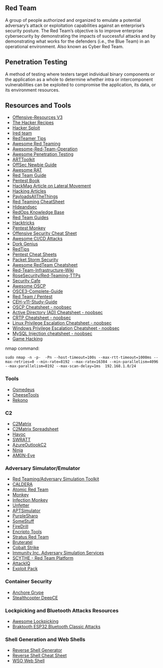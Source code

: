 Red Team
------------------
A group of people authorized and organized to emulate a potential adversary’s attack or exploitation capabilities against an enterprise’s security posture. The Red Team’s objective is to improve enterprise cybersecurity by demonstrating the impacts of successful attacks and by demonstrating what works for the defenders (i.e., the Blue Team) in an operational environment. Also known as Cyber Red Team.

Penetration Testing
-------------------
A method of testing where testers target individual binary components or the application as a whole to determine whether intra or intercomponent vulnerabilities can be exploited to compromise the application, its data, or its environment resources.

Resources and Tools
-------------------
- [Offensive-Resources V3](https://github.com/Zeyad-Azima/Offensive-Resources)
- [The Hacker Recipes](https://www.thehacker.recipes/)
- [Hacker Sploit](https://hackersploit.org/)
- [Ired team](https://www.ired.team/)
- [RedTeamer Tips](https://redteamer.tips/)
- [Awesome Red Teaming](https://github.com/yeyintminthuhtut/Awesome-Red-Teaming)
- [Awesome-Red-Team-Operation](https://github.com/CyberSecurityUP/Awesome-Red-Team-Operations)
- [Awesome Penetration Testing](https://github.com/enaqx/awesome-pentest)
- [ARTToolkit](https://arttoolkit.github.io/)
- [OffSec Newbie Guide](https://guide.offsecnewbie.com/)
- [Awesome RAT](https://github.com/alphaSeclab/awesome-rat/blob/master/Readme_en.md)
- [Red Team Guide](https://redteam.guide/docs/guides/)
- [Pentest Book](https://pentestbook.six2dez.com/)
- [HackMag Article on Lateral Movement](https://hackmag.com/security/lateral-movement/)
- [Hacking Articles](https://www.hackingarticles.in/)
- [PayloadsAllTheThings](https://github.com/swisskyrepo/PayloadsAllTheThings)
- [Red Teaming CheatSheet](https://github.com/0xJs/RedTeaming_CheatSheet)
- [Hideandsec](https://hideandsec.sh/books)
- [RedOps Knowledge Base](https://redops.at/en/knowledge-base)
- [Red Team Guides](https://redteamguides.com/index.html)
- [Hacktricks](https://book.hacktricks.xyz/welcome/readme)
- [Pentest Monkey](https://pentestmonkey.net/)
- [Offensive Security Cheat Sheet](https://github.com/Totes5706/Offensive-Security-Cheat-Sheet)
- [Awesome CI/CD Attacks](https://github.com/TupleType/awesome-cicd-attacks)
- [Dork Genius](https://dorkgenius.com/)
- [RedTips](https://github.com/vysecurity/RedTips)
- [Pentest Cheat Sheets ](https://github.com/Kitsun3Sec/Pentest-Cheat-Sheets)
- [Packet Storm Security](https://packetstormsecurity.com/)
- [Awesome RedTeam Cheatsheet](https://github.com/RistBS/Awesome-RedTeam-Cheatsheet)
- [Red-Team-Infrastructure-Wiki](https://github.com/bluscreenofjeff/Red-Team-Infrastructure-Wiki)
- [RoseSecurity/Red-Teaming-TTPs](https://github.com/RoseSecurity/Red-Teaming-TTPs)
- [Security Cafe](https://securitycafe.ro/)
- [Awesome OSCP](https://github.com/0x4D31/awesome-oscp)
- [OSCE3-Complete-Guide](https://github.com/CyberSecurityUP/OSCE3-Complete-Guide)
- [Red Team / Pentest](https://johnermac.github.io/menu/)
- [CEH-v11-Study-Guide](https://github.com/imrk51/CEH-v11-Study-Guide)
- [OSCP Cheatsheet - noobsec](https://www.noobsec.net/oscp-cheatsheet/)
- [Active Directory (AD) Cheatsheet - noobsec](https://www.noobsec.net/ad-cheatsheet/)
- [CRTP Cheatsheet - noobsec](https://www.noobsec.net/crtp-cheatsheet/)
- [Linux Privilege Escalation Cheatsheet - noobsec](https://www.noobsec.net/privesc-linux/)
- [Windows Privilege Escalation Cheatsheet - noobsec](https://www.noobsec.net/privesc-windows/)
- [MySQL Injection cheatsheet - noobsec](https://www.noobsec.net/sqli-cheatsheet/)
- [Game Hacking](https://github.com/dsasmblr/game-hacking)

nmap command:
```
sudo nmap -n -p-  -Pn --host-timeout=100s --max-rtt-timeout=1000ms --max-retries=0 --min-rate=8192 --max-rate=16384 --min-parallelism=4096 --max-parallelism=8192 --max-scan-delay=1ms  192.168.1.0/24
```

### Tools
- [Osmedeus](https://github.com/j3ssie/Osmedeus)
- [CheeseTools](https://github.com/klezVirus/CheeseTools)
- [Rekono](https://github.com/pablosnt/rekono)

### C2
- [C2Matrix](https://www.thec2matrix.com/matrix)
- [C2Matrix Spreadsheet](https://docs.google.com/spreadsheets/u/0/d/1b4mUxa6cDQuTV2BPC6aA-GR4zGZi0ooPYtBe4IgPsSc/htmlview#gid=0)
- [Havoc](https://github.com/HavocFramework/Havoc)
- [SWRATT](https://github.com/Suburbanno/SWRATT)
- [AzureOutlookC2](https://github.com/boku7/azureOutlookC2)
- [Ninja](https://github.com/ahmedkhlief/Ninja)
- [AM0N-Eye](https://github.com/S3N4T0R-0X0/AM0N-Eye)

### Adversary Simulator/Emulator
- [Red Teaming/Adversary Simulation Toolkit](https://0x1.gitlab.io/pentesting/Red-Teaming-Toolkit/)
- [CALDERA](https://caldera.mitre.org/)
- [Atomic Red Team](https://github.com/redcanaryco/atomic-red-team)
- [Monkey](https://github.com/guardicore/monkey)
- [Infection Monkey](https://www.akamai.com/infectionmonkey)
- [Unfetter](https://mitre.github.io/unfetter/)
- [APTSimulator](https://github.com/NextronSystems/APTSimulator)
- [PurpleSharp](https://github.com/mvelazc0/PurpleSharp)
- [SomeStuff](https://github.com/SadProcessor/SomeStuff)
- [FireDrill](https://github.com/FourCoreLabs/firedrill)
- [Encripto Tools](https://www.encripto.no/en/downloads-2/tools/)
- [Stratus Red Team](https://github.com/DataDog/stratus-red-team)
- [Bruteratel](https://bruteratel.com/)
- [Cobalt Strike](https://www.cobaltstrike.com/)
- [Immunity Inc. Adversary Simulation Services](https://www.immunityinc.com/services/adversary-simulation.html)
- [SCYTHE - Red Team Platform](https://scythe.io/red-teams)
- [AttackIQ](https://www.attackiq.com/platform/)
- [Exploit Pack](https://exploitpack.com/)

### Container Security
- [Anchore Grype](https://github.com/anchore/grype)
- [Stealthcopter DeepCE](https://github.com/stealthcopter/deepce)

### Lockpicking and Bluetooth Attacks Resources
- [Awesome Lockpicking](https://github.com/fabacab/awesome-lockpicking)
- [Braktooth ESP32 Bluetooth Classic Attacks](https://github.com/Matheus-Garbelini/braktooth_esp32_bluetooth_classic_attacks)

### Shell Generation and Web Shells
- [Reverse Shell Generator](https://github.com/0dayCTF/reverse-shell-generator)
- [Reverse Shell Cheat Sheet](https://pentestmonkey.net/cheat-sheet/shells/reverse-shell-cheat-sheet)
- [WSO Web Shell](https://github.com/mIcHyAmRaNe/wso-webshell)

